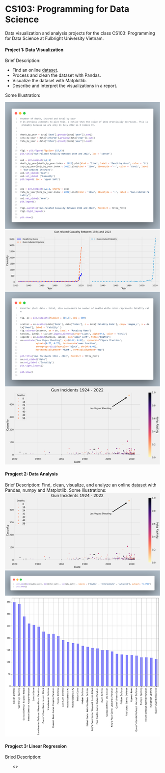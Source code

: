 # CS103: Programming for Data Science
 Data visualization and analysis projects for the class CS103: Programming for Data Science at Fulbright University Vietnam.
#### Project 1: Data Visualization
Brief Description:
<ul>
<li> Find an online <a href="https://www.kaggle.com/datasets/zusmani/us-mass-shootings-last-50-years" target="_blank">dataset</a>.
<li> Process and clean the dataset with Pandas.
<li> Visualize the dataset with Matplotlib.
<li> Describe and interpret the visualizations in a report.
</ul>
Some Illustration:

![Alt text](README-images/code11.png)
![Alt text](README-images/ass11.png)
![Alt text](README-images/code12.png)
![Alt text](ass12.png)
#### Progject 2: Data Analysis
Brief Description: Find, clean, visualize, and analyze an online <a href="https://www.kaggle.com/datasets/datasnaek/chess" target="_blank">dataset</a> with Pandas, numpy and Matplotlib.
Some Illustrations: 
![Alt text](ass12.png)
![Alt text](README-images/code21.png)
![Alt text](ass22png.png)
#### Progject 3: Linear Regression
Bried Description: 
<ul>
<>


